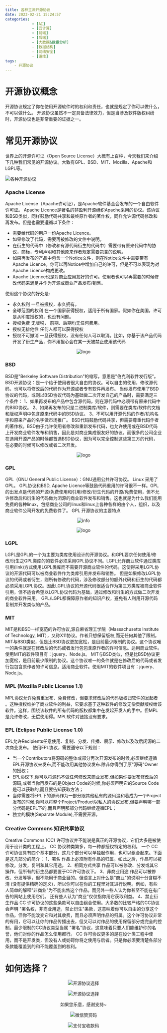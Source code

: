```yaml
---
title: 各种主流开源协议
date: 2023-02-21 15:24:57
categories:
            - [AI]
            - [云计算]
            - [前端]
            - [后端]
            - [大数据&数据分析]
            - [数据结构]
            - [网络安全]
            - [运维]
tags:
    - 开源协议
---
```

# 开源协议概念
开源协议规定了你在使用开源软件时的权利和责任，也就是规定了你可以做什么，不可以做什么。
开源协议虽然不一定具备法律效力，但是当涉及软件版权纠纷时，开源协议也是非常重要的证据之一。

# 常见开源协议
世界上的开源许可证（Open Source License）大概有上百种，今天我们来介绍下几种我们常见的开源协议。大致有GPL、BSD、MIT、Mozilla、Apache和LGPL等。

![各种开源协议](各种主流开源协议/01.png)

### Apache License 
Apache License（Apache许可证），是Apache软件基金会发布的一个自由软件许可证。
Apache Licence是著名的非盈利开源组织Apache采用的协议。该协议和BSD类似，同样鼓励代码共享和最终原作者的著作权，同样允许源代码修改和再发布。但是也需要遵循以下条件：
* 需要给代码的用户一份Apache Licence。
* 如果修改了代码，需要再被修改的文件中说明。
* 在衍生的代码中（修改和有源代码衍生的代码中）需要带有原来代码中的协议，商标，专利声明和其他原来作者规定需要包含的说明。
* 如果再发布的产品中包含一个Notice文件，则在Notice文件中需要带有Apache Licence。你可以再Notice中增加自己的许可，但是不可以表现为对Apache Licence构成更改。
* Apache Licence也是对商业应用友好的许可。使用者也可以再需要的时候修改代码来满足并作为开源或商业产品发布/销售。

使用这个协议的好处是:
* 永久权利 一旦被授权，永久拥有。
* 全球范围的权利 在一个国家获得授权，适用于所有国家。假如你在美国，许可是从印度授权的，也没有问题。
* 授权免费 无版税， 前期、后期均无任何费用。
* 授权无排他性 任何人都可以获得授权
* 授权不可撤消 一旦获得授权，没有任何人可以取消。比如，你基于该产品代码开发了衍生产品，你不用担心会在某一天被禁止使用该代码
<center>

![logo](各种主流开源协议/02.png)

</center>

### BSD
BSD是"Berkeley Software Distribution"的缩写，意思是"伯克利软件发行版"。
BSD开源协议：是一个给于使用者很大自由的协议。可以自由的使用，修改源代码，也可以将修改后的代码作为开源或者专有软件再发布。 当你发布使用了BSD协议的代码，或则以BSD协议代码为基础做二次开发自己的产品时，需要满足三个条件：
1、如果再发布的产品中包含源代码，则在源代码中必须带有原来代码中的BSD协议。
2、如果再发布的只是二进制类库/软件，则需要在类库/软件的文档和版权声明中包含原来代码中的BSD协议。
3、不可以用开源代码的作者/机构名字和原来产品的名字做市场推广。 
BSD代码鼓励代码共享，但需要尊重代码作者的著作权。BSD由于允许使用者修改和重新发布代码，也允许使用或在BSD代码上开发商业软件发布和销售，因此是对商业集成很友好的协议。而很多的公司企业在选用开源产品的时候都首选BSD协议，因为可以完全控制这些第三方的代码，在必要的时候可以修改或者二次开发。

<center>

![logo](各种主流开源协议/03.png)

</center>


### GPL
GPL（GNU General Public License）：GNU通用公共许可协议。
Linux 采用了 GPL。
GPL协议和BSD, Apache Licence等鼓励代码重用的许可很不一样。GPL的出发点是代码的开源/免费使用和引用/修改/衍生代码的开源/免费使用，但不允许修改后和衍生的代码做为闭源的商业软件发布和销售。这也就是为什么我们能用免费的各种linux，包括商业公司的linux和linux上各种各样的由个人，组织，以及商业软件公司开发的免费软件了。
GPL 开源协议的主要特点

<center>

![info](各种主流开源协议/04.png)

</center>


<center>

![logo](各种主流开源协议/05.png)

</center>

### LGPL
LGPL是GPL的一个为主要为类库使用设计的开源协议。和GPL要求任何使用/修改/衍生之GPL类库的的软件必须采用GPL协议不同。LGPL允许商业软件通过类库引用(link)方式使用LGPL类库而不需要开源商业软件的代码。这使得采用LGPL协议的开源代码可以被商业软件作为类库引用并发布和销售。
但是如果修改LGPL协议的代码或者衍生，则所有修改的代码，涉及修改部分的额外代码和衍生的代码都必须采用LGPL协议。因此LGPL协议的开源代码很适合作为第三方类库被商业软件引用，但不适合希望以LGPL协议代码为基础，通过修改和衍生的方式做二次开发的商业软件采用。
GPL/LGPL都保障原作者的知识产权，避免有人利用开源代码复制并开发类似的产品。

### MIT
MIT是和BSD一样宽范的许可协议,源自麻省理工学院（Massachusetts Institute of Technology, MIT），又称X11协议。作者只想保留版权,而无任何其他了限制。MIT与BSD类似，但是比BSD协议更加宽松，是目前最少限制的协议。这个协议唯一的条件就是在修改后的代码或者发行包包含原作者的许可信息。适用商业软件。使用MIT的软件项目有：jquery、Node.js。
MIT与BSD类似，但是比BSD协议更加宽松，是目前最少限制的协议。这个协议唯一的条件就是在修改后的代码或者发行包包含原作者的许可信息。适用商业软件。使用MIT的软件项目有：jquery、Node.js。

### MPL (Mozilla Public License 1.1)
MPL协议允许免费重发布、免费修改，但要求修改后的代码版权归软件的发起者 。这种授权维护了商业软件的利益，它要求基于这种软件的修改无偿贡献版权给该软件。这样，围绕该软件的所有代码的版权都集中在发起开发人的手中。但MPL是允许修改，无偿使用得。MPL软件对链接没有要求。

### EPL (Eclipse Public License 1.0)
EPL允许Recipients任意使用、复制、分发、传播、展示、修改以及改后闭源的二次商业发布。
使用EPL协议，需要遵守以下规则：
* 当一个Contributors将源码的整体或部分再次开源发布的时候,必须继续遵循EPL开源协议来发布,而不能改用其他协议发布.除非你得到了原"源码"Owner 的授权； 
* EPL协议下,你可以将源码不做任何修改来商业发布.但如果你要发布修改后的源码,或者当你再发布的是Object Code的时候,你必须声明它的Source Code是可以获取的,而且要告知获取方法； 
* 当你需要将EPL下的源码作为一部分跟其他私有的源码混和着成为一个Project发布的时候,你可以将整个Project/Product以私人的协议发布,但要声明哪一部分代码是EPL下的,而且声明那部分代码继续遵循EPL；
* 独立的模块(Separate Module),不需要开源。


### Creative Commons 知识共享协议
Creative Commons (CC) 许可协议并不能说是真正的开源协议，它们大多是被使用于设计类的工程上。 CC 协议种类繁多，每一种都授权特定的权利。 一个 CC 许可协议具有四个基本部分，这几个部分可以单独起作用，也可以组合起来。下面是这几部分的简介：
    1、署名 作品上必须附有作品的归属。如此之后，作品可以被修改，分发，复制和其它用途。
    2、相同方式共享 作品可以被修改、分发或其它操作，但所有的衍生品都要置于CC许可协议下。
    3、非商业用途 作品可以被修改、分发等等，但不能用于商业目的。但语言上对什么是"商业"的说明十分含糊不清 (没有提供精确的定义)，所以你可以在你的工程里对其进行说明。例如，有些人简单的解释"非商业"为不能出售这个作品。而另外一些人认为你甚至不能在有广告的网站上使用它们。 还有些人认为"商业"仅仅指你用它获取利益。
    4、禁止衍生作品 
CC 许可协议的这些条款可以自由组合使用。大多数的比较严格的CC协议会声明 "署名权，非商业用途，禁止衍生"条款，这意味着你可以自由的分享这个作品，但你不能改变它和对其收费，而且必须声明作品的归属。这个许可协议非常的有用，它可以让你的作品传播出去，但又可以对作品的使用保留部分或完全的控制。最少限制的CC协议类型当属 "署名"协议，这意味着只要人们能维护你的名誉，他们对你的作品怎么使用都行。
CC 许可协议更多的是在设计类工程中使用，而不是开发类，但没有人或妨碍你将之使用与后者。只是你必须要清楚各部分条款能覆盖到的和不能覆盖到的权利。

# 如何选择？

<center>

![开源协议选择](各种主流开源协议/06.jpg)

![开源协议选择](各种主流开源协议/07.png)

</center>





<center>

如果您乐意，感谢支持~

![微信赞赏码](各种主流开源协议/08.jpg)

![支付宝收款码](各种主流开源协议/09.jpg)

</center>